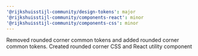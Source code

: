 ```yaml
---
'@rijkshuisstijl-community/design-tokens': major
'@rijkshuisstijl-community/components-react': minor
'@rijkshuisstijl-community/components-css': minor
---
```


Removed rounded corner common tokens and added rounded corner common tokens.
Created rounded corner CSS and React utility component
